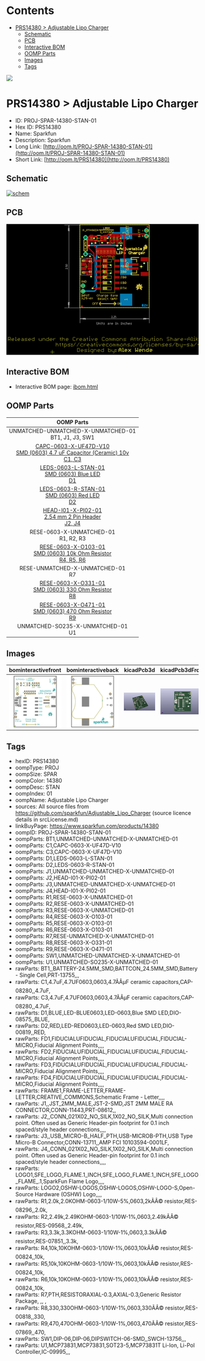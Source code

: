 



Contents
========

* [PRS14380 > Adjustable Lipo Charger](#prs14380--adjustable-lipo-charger)
	* [Schematic](#schematic)
	* [PCB](#pcb)
	* [Interactive BOM](#interactive-bom)
	* [OOMP Parts](#oomp-parts)
	* [Images](#images)
	* [Tags](#tags)
  
![][im]
# PRS14380 > Adjustable Lipo Charger

- ID: PROJ-SPAR-14380-STAN-01
- Hex ID: PRS14380
- Name: Sparkfun
- Description: Sparkfun
- Long Link: [http://oom.lt/PROJ-SPAR-14380-STAN-01](http://oom.lt/PROJ-SPAR-14380-STAN-01)
- Short Link: [http://oom.lt/PRS14380](http://oom.lt/PRS14380)

## Schematic
  
[![schem](eagleSchemImage.png)](eagleSchemImage.png)
## PCB
  
[![pcb](eagleImage.png)](eagleImage.png)
## Interactive BOM

- Interactive BOM page: [ibom.html](https://htmlpreview.github.io/?https://github.com/oomlout/oomlout_OOMP_projects/blob/main/PROJ-SPAR-14380-STAN-01/kicad/bom/ibom.html)

## OOMP Parts
  

|OOMP Parts|
| :---: |
|UNMATCHED-UNMATCHED-X-UNMATCHED-01<BR>BT1, J1, J3, SW1|
|[CAPC-0603-X-UF47D-V10<br> SMD (0603) 4.7 uF Capacitor (Ceramic) 10v<br> C1, C3](https://github.com/oomlout/oomlout_OOMP_parts/tree/main/CAPC-0603-X-UF47D-V10/)|
|[LEDS-0603-L-STAN-01<br> SMD (0603) Blue LED<br> D1](https://github.com/oomlout/oomlout_OOMP_parts/tree/main/LEDS-0603-L-STAN-01/)|
|[LEDS-0603-R-STAN-01<br> SMD (0603) Red LED<br> D2](https://github.com/oomlout/oomlout_OOMP_parts/tree/main/LEDS-0603-R-STAN-01/)|
|[HEAD-I01-X-PI02-01<br> 2.54 mm 2 Pin Header<br> J2, J4](https://github.com/oomlout/oomlout_OOMP_parts/tree/main/HEAD-I01-X-PI02-01/)|
|RESE-0603-X-UNMATCHED-01<BR>R1, R2, R3|
|[RESE-0603-X-O103-01<br> SMD (0603) 10k Ohm Resistor<br> R4, R5, R6](https://github.com/oomlout/oomlout_OOMP_parts/tree/main/RESE-0603-X-O103-01/)|
|RESE-UNMATCHED-X-UNMATCHED-01<BR>R7|
|[RESE-0603-X-O331-01<br> SMD (0603) 330 Ohm Resistor<br> R8](https://github.com/oomlout/oomlout_OOMP_parts/tree/main/RESE-0603-X-O331-01/)|
|[RESE-0603-X-O471-01<br> SMD (0603) 470 Ohm Resistor<br> R9](https://github.com/oomlout/oomlout_OOMP_parts/tree/main/RESE-0603-X-O471-01/)|
|UNMATCHED-SO235-X-UNMATCHED-01<BR>U1|

## Images
  
  

|bominteractivefront|bominteractiveback|kicadPcb3d|kicadPcb3dFront|kicadPcb3dBack|eagleImage|eagleSchemImage|pcbdraw|pcbdrawback|
| :---: | :---: | :---: | :---: | :---: | :---: | :---: | :---: | :---: |
|[![bominteractivefront](bomFront_140.png)](bomFront.png)|[![bominteractiveback](bomBack_140.png)](bomBack.png)|[![kicadPcb3d](kicadPcb3d_140.png)](kicadPcb3d.png)|[![kicadPcb3dFront](kicadPcb3dFront_140.png)](kicadPcb3dFront.png)|[![kicadPcb3dBack](kicadPcb3dBack_140.png)](kicadPcb3dBack.png)|[![eagleImage](eagleImage_140.png)](eagleImage.png)|[![eagleSchemImage](eagleSchemImage_140.png)](eagleSchemImage.png)|[![pcbdraw](pcbdraw_140.png)](pcbdraw.png)|[![pcbdrawback](pcbdrawBack_140.png)](pcbdrawBack.png)|

## Tags

- hexID: PRS14380
- oompType: PROJ
- oompSize: SPAR
- oompColor: 14380
- oompDesc: STAN
- oompIndex: 01
- oompName: Adjustable Lipo Charger
- sources: All source files from https://github.com/sparkfun/Adjustable_Lipo_Charger (source licence details in srcLicense.md)
- linkBuyPage: https://www.sparkfun.com/products/14380
- oompID: PROJ-SPAR-14380-STAN-01
- oompParts: BT1,UNMATCHED-UNMATCHED-X-UNMATCHED-01
- oompParts: C1,CAPC-0603-X-UF47D-V10
- oompParts: C3,CAPC-0603-X-UF47D-V10
- oompParts: D1,LEDS-0603-L-STAN-01
- oompParts: D2,LEDS-0603-R-STAN-01
- oompParts: J1,UNMATCHED-UNMATCHED-X-UNMATCHED-01
- oompParts: J2,HEAD-I01-X-PI02-01
- oompParts: J3,UNMATCHED-UNMATCHED-X-UNMATCHED-01
- oompParts: J4,HEAD-I01-X-PI02-01
- oompParts: R1,RESE-0603-X-UNMATCHED-01
- oompParts: R2,RESE-0603-X-UNMATCHED-01
- oompParts: R3,RESE-0603-X-UNMATCHED-01
- oompParts: R4,RESE-0603-X-O103-01
- oompParts: R5,RESE-0603-X-O103-01
- oompParts: R6,RESE-0603-X-O103-01
- oompParts: R7,RESE-UNMATCHED-X-UNMATCHED-01
- oompParts: R8,RESE-0603-X-O331-01
- oompParts: R9,RESE-0603-X-O471-01
- oompParts: SW1,UNMATCHED-UNMATCHED-X-UNMATCHED-01
- oompParts: U1,UNMATCHED-SO235-X-UNMATCHED-01
- rawParts: BT1,,BATTERY-24.5MM_SMD,BATTCON_24.5MM_SMD,Battery - Single Cell,PRT-13755,,,
- rawParts: C1,4.7uF,4.7UF0603,0603,4.7ÃÂµF ceramic capacitors,CAP-08280,,4.7uF,
- rawParts: C3,4.7uF,4.7UF0603,0603,4.7ÃÂµF ceramic capacitors,CAP-08280,,4.7uF,
- rawParts: D1,BLUE,LED-BLUE0603,LED-0603,Blue SMD LED,DIO-08575,,BLUE,
- rawParts: D2,RED,LED-RED0603,LED-0603,Red SMD LED,DIO-00819,,RED,
- rawParts: FD1,FIDUCIALUFIDUCIAL,FIDUCIALUFIDUCIAL,FIDUCIAL-MICRO,Fiducial Alignment Points,,,,
- rawParts: FD2,FIDUCIALUFIDUCIAL,FIDUCIALUFIDUCIAL,FIDUCIAL-MICRO,Fiducial Alignment Points,,,,
- rawParts: FD3,FIDUCIALUFIDUCIAL,FIDUCIALUFIDUCIAL,FIDUCIAL-MICRO,Fiducial Alignment Points,,,,
- rawParts: FD4,FIDUCIALUFIDUCIAL,FIDUCIALUFIDUCIAL,FIDUCIAL-MICRO,Fiducial Alignment Points,,,,
- rawParts: FRAME1,FRAME-LETTER,FRAME-LETTER,CREATIVE_COMMONS,Schematic Frame - Letter,,,,
- rawParts: J1,,JST_2MM_MALE,JST-2-SMD,JST 2MM MALE RA CONNECTOR,CONN-11443,PRT-08612,,
- rawParts: J2,,CONN_021X02_NO_SILK,1X02_NO_SILK,Multi connection point. Often used as Generic Header-pin footprint for 0.1 inch spaced/style header connections,,,,
- rawParts: J3,,USB_MICRO-B_HALF_PTH,USB-MICROB-PTH,USB Type Micro-B Connector,CONN-13711,,AMP FCI 10103594-0001LF,
- rawParts: J4,,CONN_021X02_NO_SILK,1X02_NO_SILK,Multi connection point. Often used as Generic Header-pin footprint for 0.1 inch spaced/style header connections,,,,
- rawParts: LOGO1,SFE_LOGO_FLAME.1_INCH,SFE_LOGO_FLAME.1_INCH,SFE_LOGO_FLAME_.1,SparkFun Flame Logo,,,,
- rawParts: LOGO2,OSHW-LOGOS,OSHW-LOGOS,OSHW-LOGO-S,Open-Source Hardware (OSHW) Logo,,,,
- rawParts: R1,2.0k,2.0KOHM-0603-1/10W-5%,0603,2kÃÂ© resistor,RES-08296,,2.0k,
- rawParts: R2,2.49k,2.49KOHM-0603-1/10W-1%,0603,2.49kÃÂ© resistor,RES-09568,,2.49k,
- rawParts: R3,3.3k,3.3KOHM-0603-1/10W-1%,0603,3.3kÃÂ© resistor,RES-07851,,3.3k,
- rawParts: R4,10k,10KOHM-0603-1/10W-1%,0603,10kÃÂ© resistor,RES-00824,,10k,
- rawParts: R5,10k,10KOHM-0603-1/10W-1%,0603,10kÃÂ© resistor,RES-00824,,10k,
- rawParts: R6,10k,10KOHM-0603-1/10W-1%,0603,10kÃÂ© resistor,RES-00824,,10k,
- rawParts: R7,PTH,RESISTORAXIAL-0.3,AXIAL-0.3,Generic Resistor Package, ,, ,
- rawParts: R8,330,330OHM-0603-1/10W-1%,0603,330ÃÂ© resistor,RES-00818,,330,
- rawParts: R9,470,470OHM-0603-1/10W-1%,0603,470ÃÂ© resistor,RES-07869,,470,
- rawParts: SW1,DIP-06,DIP-06,DIPSWITCH-06-SMD,,SWCH-13756,,,
- rawParts: U1,MCP73831,MCP73831,SOT23-5,MCP73831T Li-Ion, Li-Pol Controller,IC-09995,,,



[im]: kicadPcb3d_450.png
